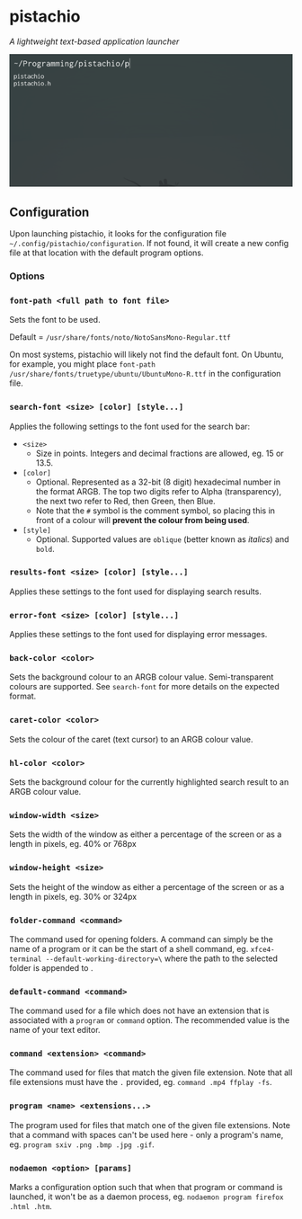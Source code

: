 # pistachio
*A lightweight text-based application launcher*

![example.png](example.png)

## Configuration
Upon launching pistachio, it looks for the configuration file `~/.config/pistachio/configuration`.
If not found, it will create a new config file at that location with the default program options.

### Options

### `font-path <full path to font file>`
Sets the font to be used.

Default = `/usr/share/fonts/noto/NotoSansMono-Regular.ttf`

On most systems, pistachio will likely not find the default font.
On Ubuntu, for example, you might place `font-path /usr/share/fonts/truetype/ubuntu/UbuntuMono-R.ttf` in the configuration file.

### `search-font <size> [color] [style...]`
Applies the following settings to the font used for the search bar:
- `<size>`
	- Size in points. Integers and decimal fractions are allowed, eg. 15 or 13.5.
- `[color]`
	- Optional. Represented as a 32-bit (8 digit) hexadecimal number in the format ARGB. The top two digits refer to Alpha (transparency), the next two refer to Red, then Green, then Blue.
	- Note that the `#` symbol is the comment symbol, so placing this in front of a colour will **prevent the colour from being used**.
- `[style]`
	- Optional. Supported values are `oblique` (better known as *italics*) and `bold`.

### `results-font <size> [color] [style...]`
Applies these settings to the font used for displaying search results.

### `error-font <size> [color] [style...]`
Applies these settings to the font used for displaying error messages.

### `back-color <color>`
Sets the background colour to an ARGB colour value. Semi-transparent colours are supported. See `search-font` for more details on the expected format.

### `caret-color <color>`
Sets the colour of the caret (text cursor) to an ARGB colour value.

### `hl-color <color>`
Sets the background colour for the currently highlighted search result to an ARGB colour value.

### `window-width <size>`
Sets the width of the window as either a percentage of the screen or as a length in pixels, eg. 40% or 768px

### `window-height <size>`
Sets the height of the window as either a percentage of the screen or as a length in pixels, eg. 30% or 324px

### `folder-command <command>`
The command used for opening folders. A command can simply be the name of a program or it can be the start of a shell command, eg. `xfce4-terminal --default-working-directory=\`
where the path to the selected folder is appended to <command>.

### `default-command <command>`
The command used for a file which does not have an extension that is associated with a `program` or `command` option. The recommended value is the name of your text editor.

### `command <extension> <command>`
The command used for files that match the given file extension. Note that all file extensions must have the `.` provided, eg. `command .mp4 ffplay -fs`.

### `program <name> <extensions...>`
The program used for files that match one of the given file extensions. Note that a command with spaces can't be used here - only a program's name, eg. `program sxiv .png .bmp .jpg .gif`.

### `nodaemon <option> [params]`
Marks a configuration option such that when that program or command is launched, it won't be as a daemon process, eg. `nodaemon program firefox .html .htm`.

